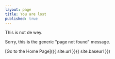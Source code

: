 ```yaml
---
layout: page
title: You are lost
published: true
---
```


This is not de wey.

Sorry, this is the generic "page not found" message.

[Go to the Home Page]({{ site.url }}{{ site.baseurl }})
